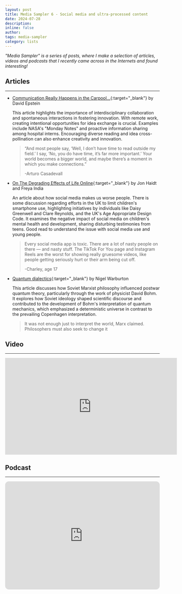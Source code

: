 ```yaml
---
layout: post
title: Media Sampler 6 - Social media and ultra-processed content
date: 2024-07-28
description:
inline: false
author:
tags: media-sampler
category: lists
---
```


*"Media Sampler" is a series of posts, where I make a selection of articles, videos and podcasts that I recently came across in the Internets and found interesting!*

## Articles
---

- [Communication Really Happens in the Carpool...](https://davidepstein.substack.com/p/communication-really-happens-in-the){:target="\_blank"} by David Epstein

  This article highlights the importance of interdisciplinary collaboration and spontaneous interactions in fostering innovation. With remote work, creating intentional opportunities for idea exchange is crucial. Examples include NASA's "Monday Notes" and proactive information sharing among hospital interns. Encouraging diverse reading and idea cross-pollination can also enhance creativity and innovation.

  > <i class="fas fa-quote-left"></i> “And most people say, ‘Well, I don’t have time to read outside my field.’ I say, ‘No, you do have time, it’s far more important.’ Your world becomes a bigger world, and maybe there’s a moment in which you make connections.”
  >
  >-Arturo Casadevall

- [On The Degrading Effects of Life Online](https://www.afterbabel.com/p/degrading-effects-of-life-online){:target="\_blank"} by Jon Haidt
and Freya India

  An article about how social media makes us worse people. There is some discussion regarding efforts in the UK to limit children's smartphone use, highlighting initiatives by individuals like Daisy Greenwell and Clare Reynolds, and the UK's Age Appropriate Design Code. It examines the negative impact of social media on children's mental health and development, sharing disturbing testimonies from teens. Good read to understand the issue with social media use and young people.

  > <i class="fas fa-quote-left"></i> Every social media app is toxic. There are a lot of nasty people on there — and nasty stuff. The TikTok For You page and Instagram Reels are the worst for showing really gruesome videos, like people getting seriously hurt or their arm being cut off.
  >
  >-Charley, age 17

- [Quantum dialectics](https://aeon.co/essays/how-soviet-communist-philosophy-shaped-postwar-quantum-theory?utm_source=rss-feed){:target="\_blank"}
  by Nigel Warburton

  This article discusses how Soviet Marxist philosophy influenced postwar quantum theory, particularly through the work of physicist David Bohm. It explores how Soviet ideology shaped scientific discourse and contributed to the development of Bohm's interpretation of quantum mechanics, which emphasized a deterministic universe in contrast to the prevailing Copenhagen interpretation.

    > <i class="fas fa-quote-left"></i> It was not enough just to interpret the world, Marx claimed. Philosophers must also seek to change it
    >

## Video
---

<center>
<div id='video-container'>
<iframe width="560" height="315" src="https://www.youtube.com/embed/41Jc75tQcB0" title="YouTube video player" frameborder="0" allow="accelerometer; autoplay; clipboard-write; encrypted-media; gyroscope; picture-in-picture; web-share" allowfullscreen></iframe>
</div>
</center>

## Podcast
---

<iframe style="border-radius:12px" src="https://open.spotify.com/embed/episode/7a2FN6zr7Fe21oUPdQburu?utm_source=generator" width="100%" height="352" frameBorder="0" allowfullscreen="" allow="autoplay; clipboard-write; encrypted-media; fullscreen; picture-in-picture" loading="lazy"></iframe>

